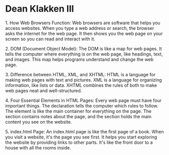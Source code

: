 <!DOCTYPE html>
<html>
<body>
<h1>Dean Klakken III</h1>
<p>1. How Web Browsers Function:
Web browsers are software that helps you access websites. 
When you type a web address or search, the browser asks the internet for the web page. 
It then shows you the web page on your screen so you can read and interact with it.
</p>
<p>
2. DOM (Document Object Model):
The DOM is like a map for web pages. 
It tells the computer where everything is on the web page, like headings, text, and images. 
This map helps programs understand and change the web page.
</p>
3. Difference between HTML, XML, and XHTML:
HTML is a language for making web pages with text and pictures.
 XML is a language for organizing information, like lists or data. 
 XHTML combines the rules of both to make web pages neat and well-structured.
<p>
4. Four Essential Elements in HTML Pages:
Every web page must have four important things. 
The <!DOCTYPE> declaration tells the computer which rules to follow. 
The <html> element is like the main container for everything on the page. 
The <head> section contains notes about the page, and the <body> section holds the main content you see on the website.
</p>
<p>
5. index.html Page:
An index.html page is like the first page of a book. 
When you visit a website, it's the page you see first. 
It helps you start exploring the website by providing links to other parts. 
It's like the front door to a house with all the rooms inside.</p>
</body>
</html>
